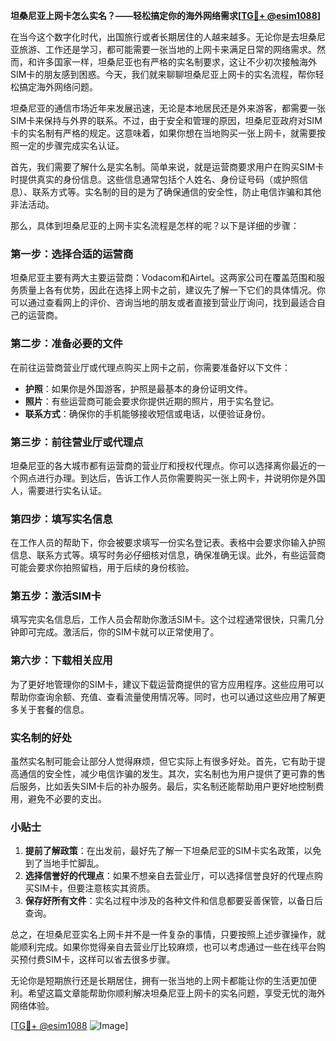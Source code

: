 **坦桑尼亚上网卡怎么实名？——轻松搞定你的海外网络需求[[TG💪+ @esim1088](https://t.me/s/esim1088)]**

在当今这个数字化时代，出国旅行或者长期居住的人越来越多。无论你是去坦桑尼亚旅游、工作还是学习，都可能需要一张当地的上网卡来满足日常的网络需求。然而，和许多国家一样，坦桑尼亚也有严格的实名制要求，这让不少初次接触海外SIM卡的朋友感到困惑。今天，我们就来聊聊坦桑尼亚上网卡的实名流程，帮你轻松搞定海外网络问题。

坦桑尼亚的通信市场近年来发展迅速，无论是本地居民还是外来游客，都需要一张SIM卡来保持与外界的联系。不过，由于安全和管理的原因，坦桑尼亚政府对SIM卡的实名制有严格的规定。这意味着，如果你想在当地购买一张上网卡，就需要按照一定的步骤完成实名认证。

首先，我们需要了解什么是实名制。简单来说，就是运营商要求用户在购买SIM卡时提供真实的身份信息。这些信息通常包括个人姓名、身份证号码（或护照信息）、联系方式等。实名制的目的是为了确保通信的安全性，防止电信诈骗和其他非法活动。

那么，具体到坦桑尼亚的上网卡实名流程是怎样的呢？以下是详细的步骤：

### 第一步：选择合适的运营商

坦桑尼亚主要有两大主要运营商：Vodacom和Airtel。这两家公司在覆盖范围和服务质量上各有优势，因此在选择上网卡之前，建议先了解一下它们的具体情况。你可以通过查看网上的评价、咨询当地的朋友或者直接到营业厅询问，找到最适合自己的运营商。

### 第二步：准备必要的文件

在前往运营商营业厅或代理点购买上网卡之前，你需要准备好以下文件：

- **护照**：如果你是外国游客，护照是最基本的身份证明文件。
- **照片**：有些运营商可能会要求你提供近期的照片，用于实名登记。
- **联系方式**：确保你的手机能够接收短信或电话，以便验证身份。

### 第三步：前往营业厅或代理点

坦桑尼亚的各大城市都有运营商的营业厅和授权代理点。你可以选择离你最近的一个网点进行办理。到达后，告诉工作人员你需要购买一张上网卡，并说明你是外国人，需要进行实名认证。

### 第四步：填写实名信息

在工作人员的帮助下，你会被要求填写一份实名登记表。表格中会要求你输入护照信息、联系方式等。填写时务必仔细核对信息，确保准确无误。此外，有些运营商可能会要求你拍照留档，用于后续的身份核验。

### 第五步：激活SIM卡

填写完实名信息后，工作人员会帮助你激活SIM卡。这个过程通常很快，只需几分钟即可完成。激活后，你的SIM卡就可以正常使用了。

### 第六步：下载相关应用

为了更好地管理你的SIM卡，建议下载运营商提供的官方应用程序。这些应用可以帮助你查询余额、充值、查看流量使用情况等。同时，也可以通过这些应用了解更多关于套餐的信息。

### 实名制的好处

虽然实名制可能会让部分人觉得麻烦，但它实际上有很多好处。首先，它有助于提高通信的安全性，减少电信诈骗的发生。其次，实名制也为用户提供了更可靠的售后服务，比如丢失SIM卡后的补办服务。最后，实名制还能帮助用户更好地控制费用，避免不必要的支出。

### 小贴士

1. **提前了解政策**：在出发前，最好先了解一下坦桑尼亚的SIM卡实名政策，以免到了当地手忙脚乱。
2. **选择信誉好的代理点**：如果不想亲自去营业厅，可以选择信誉良好的代理点购买SIM卡，但要注意核实其资质。
3. **保存好所有文件**：实名过程中涉及的各种文件和信息都要妥善保管，以备日后查询。

总之，在坦桑尼亚实名上网卡并不是一件复杂的事情，只要按照上述步骤操作，就能顺利完成。如果你觉得亲自去营业厅比较麻烦，也可以考虑通过一些在线平台购买预付费SIM卡，这样可以省去很多步骤。

无论你是短期旅行还是长期居住，拥有一张当地的上网卡都能让你的生活更加便利。希望这篇文章能帮助你顺利解决坦桑尼亚上网卡的实名问题，享受无忧的海外网络体验。

[[TG💪+ @esim1088](https://t.me/s/esim1088) ![Image](https://i.postimg.cc/4NQfJmqS/Snipaste-2025-05-13-00-14-12.png)]